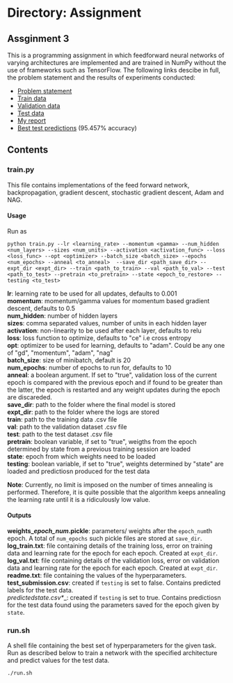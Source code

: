 # Directory: Assignment     

## Assginment 3    

This is a programming assignment in which feedforward neural networks of varying architectures are implemented and are trained in NumPy without the use of frameworks such as TensorFlow. The following links descibe in full, the problem statement and the results of experiments conducted:      

- [Problem statement](https://drive.google.com/file/d/1PpCZIV4hWixnR3RQeWQVui11wfOmfnh_/view?usp=sharing)      
- [Train data](https://drive.google.com/file/d/1gnvCkLc7lfkMqJO8M4sndHdYvZZRSjzU/view?usp=sharing)    
- [Validation data](https://drive.google.com/file/d/1eMGC-zMhVp9wI8V8xuXWP6DxMOUd3-5r/view?usp=sharing)     
- [Test data](https://drive.google.com/file/d/1zFWbPvJ7dze5kICO6xtnd-ggORruY79G/view?usp=sharing)             
- [My report](https://drive.google.com/file/d/1oNV1kge-6_L2fUnDqFHy_sgmUDDsPUi7/view?usp=sharing)     
- [Best test predictions](https://drive.google.com/file/d/1MP-dqGZwUpDFY15z3uHlJgptmTD5mhDZ/view?usp=sharing) (95.457% accuracy)     

## Contents   

### train.py

This file contains implementations of the feed forward network, backpropagation, gradient descent, stochastic gradient descent, Adam and NAG. 

#### Usage    

Run as 
```
python train.py --lr <learning_rate> --momentum <gamma> --num_hidden <num_layers> --sizes <num_units> --activation <activation_func> --loss <loss_func> --opt <optimizer> --batch_size <batch_size> --epochs <num_epochs> --anneal <to_anneal>  --save_dir <path_save_dir> --expt_dir <expt_dir> --train <path_to_train> --val <path_to_val> --test <path_to_test> --pretrain <to_pretrain> --state <epoch_to_restore> --testing <to_test>
```


__lr__: learning rate to be used for all updates, defaults to 0.001      
__momentum__: momentum/gamma values for momentum based gradient descent, defaults to 0.5     
__num_hidden__: number of hidden layers       
__sizes__: comma separated values, number of units in each hidden layer      
__activation__: non-linearity to be used after each layer, defaults to relu      
__loss__: loss function to optimize, defaults to "ce" i.e cross entropy           
__opt__: optimizer to be used for learning, defaults to "adam". Could be any one of "gd", "momentum", "adam", "nag"      
__batch_size__: size of minibatch, default is 20      
__num_epochs__: number of epochs to run for, defaults to 10     
__anneal__: a boolean argument. If set to "true", validation loss of the current epoch is compared with the previous epoch and if found to be greater than the latter, the epoch is 	restarted and any weight updates during the epoch are discareded.      
__save_dir__: path to the folder where the final model is stored          
__expt_dir__: path to the folder where the logs are stored     
__train__: path to the training data .csv file    
__val__: path to the validation dataset .csv file     
__test__: path to the test dataset .csv file     
__pretrain__: boolean variable, if set to "true", weigths from the epoch determined by state from a previous training session are loaded   
__state__: epoch from which weights need to be loaded     
__testing__: boolean variable, if set to "true", weights determined by "state" are loaded and predictiosn produced for the test data    


__Note__: Currently, no limit is imposed on the number of times annealing is performed. Therefore, it is quite possible that the algorithm keeps annealing the learning rate until it is a ridiculously low value.     

#### Outputs

__weights\_*epoch_num*.pickle__: parameters/ weights after the ```epoch_num```th epoch. A total of ```num_epochs``` such pickle files are stored at ```save_dir```.    
__log_train.txt__: file containing details of the training loss, error on training data and learning rate for the epoch for each epoch. Created at ```expt_dir```.        
__log_val.txt__: file containing details of the validation loss, error on validation data and learning rate for the epoch for each epoch. Created at ```expt_dir```.        
__readme.txt__: file containing the values of the hyperparameters.     
__test_submission.csv__: created if ```testing``` is set to false. Contains predicted labels for the test data.     
__predicted_*state*.csv*__: created if ```testing``` is set to true. Contains predictiosn for the test data found using the parameters saved for the epoch given by ```state```.     



### run.sh   

A shell file containing the best set of hyperparameters for the given task. Run as described below to train a network with the specified architecture and predict values for the test data.     

```
./run.sh
```    



